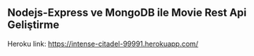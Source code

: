 ## Nodejs-Express ve MongoDB ile Movie Rest Api Geliştirme

Heroku link: https://intense-citadel-99991.herokuapp.com/
